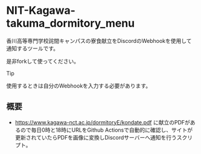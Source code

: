 # NIT-Kagawa-takuma_dormitory_menu
香川高等専門学校詫間キャンパスの寮食献立をDiscordのWebhookを使用して通知するツールです。

是非forkして使ってください。

>[!TIP]
>使用するときは自分のWebhookを入力する必要があります。

## 概要
  * https://www.kagawa-nct.ac.jp/dormitoryE/kondate.pdf に献立のPDFがあるので毎日0時と18時にURLをGithub Actionsで自動的に確認し、サイトが更新されていたらPDFを画像に変換しDiscordサーバーへ通知を行うスクリプト。

